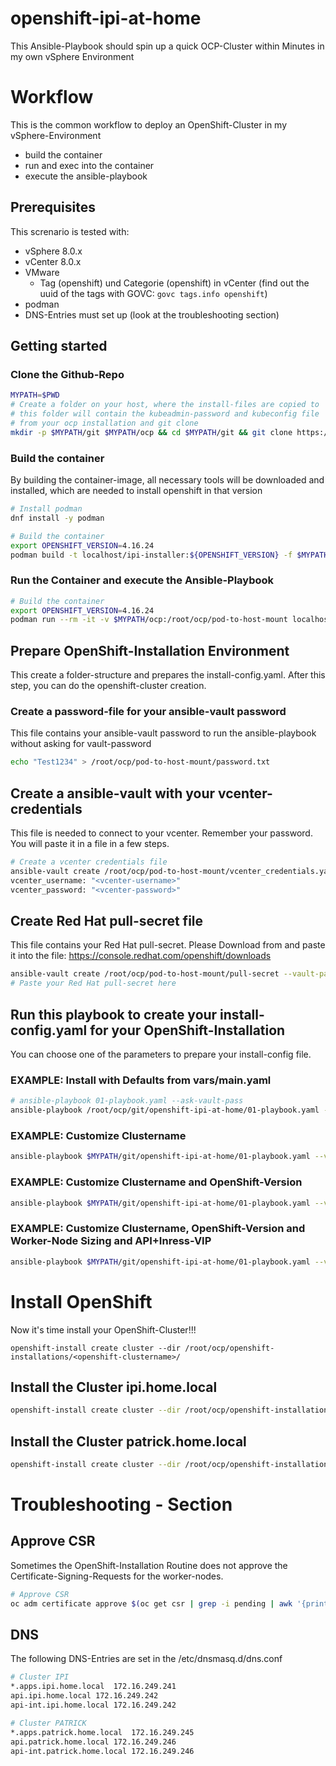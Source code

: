 # openshift-ipi-at-home
This Ansible-Playbook should spin up a quick OCP-Cluster within Minutes in my own vSphere Environment

# Workflow
This is the common workflow to deploy an OpenShift-Cluster in my vSphere-Environment

- build the container
- run and exec into the container
- execute the ansible-playbook

## Prerequisites
This screnario is tested with:
- vSphere 8.0.x
- vCenter 8.0.x
- VMware
  - Tag (openshift) und Categorie (openshift) in vCenter (find out the uuid of the tags with GOVC: `govc tags.info openshift`)
- podman
- DNS-Entries must set up (look at the troubleshooting section)

## Getting started

### Clone the Github-Repo

```bash
MYPATH=$PWD
# Create a folder on your host, where the install-files are copied to
# this folder will contain the kubeadmin-password and kubeconfig file
# from your ocp installation and git clone
mkdir -p $MYPATH/git $MYPATH/ocp && cd $MYPATH/git && git clone https://github.com/Patthecat249/openshift-ipi-at-home.git
```

### Build the container
By building the container-image, all necessary tools will be downloaded and installed,
which are needed to install openshift in that version

```bash
# Install podman
dnf install -y podman

# Build the container
export OPENSHIFT_VERSION=4.16.24
podman build -t localhost/ipi-installer:${OPENSHIFT_VERSION} -f $MYPATH/git/openshift-ipi-at-home/containerfile/containerfile --build-arg OPENSHIFT_VERSION=${OPENSHIFT_VERSION}
```

### Run the Container and execute the Ansible-Playbook

```bash
# Build the container
export OPENSHIFT_VERSION=4.16.24
podman run --rm -it -v $MYPATH/ocp:/root/ocp/pod-to-host-mount localhost/ipi-installer:${OPENSHIFT_VERSION} bash
```


## Prepare OpenShift-Installation Environment
This create a folder-structure and prepares the install-config.yaml. After this step, you can do the openshift-cluster creation.

### Create a password-file for your ansible-vault password
This file contains your ansible-vault password to run the ansible-playbook without asking for vault-password
```bash
echo "Test1234" > /root/ocp/pod-to-host-mount/password.txt
```

## Create a ansible-vault with your vcenter-credentials
This file is needed to connect to your vcenter. Remember your password. You will paste it in a file in a few steps.
```bash
# Create a vcenter credentials file
ansible-vault create /root/ocp/pod-to-host-mount/vcenter_credentials.yaml --vault-password-file /root/ocp/pod-to-host-mount/password.txt
vcenter_username: "<vcenter-username>"
vcenter_password: "<vcenter-password>"
```

## Create Red Hat pull-secret file
This file contains your Red Hat pull-secret. Please Download from and paste it into the file:
<https://console.redhat.com/openshift/downloads>
```bash
ansible-vault create /root/ocp/pod-to-host-mount/pull-secret --vault-password-file /root/ocp/pod-to-host-mount/password.txt
# Paste your Red Hat pull-secret here
```


## Run this playbook to create your install-config.yaml for your OpenShift-Installation
You can choose one of the parameters to prepare your install-config file.

### EXAMPLE: Install with Defaults from vars/main.yaml
```bash
# ansible-playbook 01-playbook.yaml --ask-vault-pass
ansible-playbook /root/ocp/git/openshift-ipi-at-home/01-playbook.yaml --vault-password-file /root/ocp/pod-to-host-mount/password.txt
```
### EXAMPLE: Customize Clustername
```bash
ansible-playbook $MYPATH/git/openshift-ipi-at-home/01-playbook.yaml --vault-password-file $MYPATH/password.txt -e "openshift_clustername=ipi"
```

### EXAMPLE: Customize Clustername and OpenShift-Version
```bash
ansible-playbook $MYPATH/git/openshift-ipi-at-home/01-playbook.yaml --vault-password-file $MYPATH/password.txt -e "openshift_clustername=patrick" -e "openshift_version=4.16.20"
```

### EXAMPLE: Customize Clustername, OpenShift-Version and Worker-Node Sizing and API+Inress-VIP
```bash
ansible-playbook $MYPATH/git/openshift-ipi-at-home/01-playbook.yaml --vault-password-file $MYPATH/password.txt -e "openshift_clustername=patrick" -e "openshift_version=4.16.20" -e "worker_node_count=4" -e "worker_cpu=8" -e "worker_memory=16384" -e "worker_disksize=200" -e "openshift_api_vip=172.16.249.245" -e "openshift_ingress_vip=172.16.249.246"
```

# Install OpenShift
Now it's time install your OpenShift-Cluster!!!

`openshift-install create cluster --dir /root/ocp/openshift-installations/<openshift-clustername>/`

## Install the Cluster ipi.home.local
```bash
openshift-install create cluster --dir /root/ocp/openshift-installations/ipi/
```
## Install the Cluster patrick.home.local
```bash
openshift-install create cluster --dir /root/ocp/openshift-installations/patrick/
```

# Troubleshooting - Section
## Approve CSR
Sometimes the OpenShift-Installation Routine does not approve the Certificate-Signing-Requests for the worker-nodes.
```bash
# Approve CSR
oc adm certificate approve $(oc get csr | grep -i pending | awk '{print $1}')
```

## DNS
The following DNS-Entries are set in the /etc/dnsmasq.d/dns.conf

```bash
# Cluster IPI
*.apps.ipi.home.local  172.16.249.241
api.ipi.home.local 172.16.249.242
api-int.ipi.home.local 172.16.249.242

# Cluster PATRICK
*.apps.patrick.home.local  172.16.249.245
api.patrick.home.local 172.16.249.246
api-int.patrick.home.local 172.16.249.246
```
